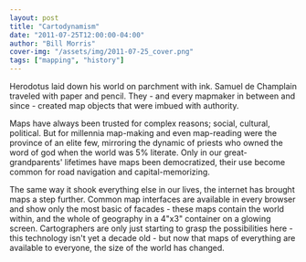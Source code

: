 ```yaml
---
layout: post
title: "Cartodynamism"
date: "2011-07-25T12:00:00-04:00"
author: "Bill Morris"
cover-img: "/assets/img/2011-07-25_cover.png"
tags: ["mapping", "history"]
---
```


Herodotus laid down his world on parchment with ink. Samuel de Champlain traveled with paper and pencil. They - and every mapmaker in between and since - created map objects that were imbued with authority.

Maps have always been trusted for complex reasons; social, cultural, political. But for millennia map-making and even map-reading were the province of an elite few, mirroring the dynamic of priests who owned the word of god when the world was 5% literate. Only in our great-grandparents' lifetimes have maps been democratized, their use become common for road navigation and capital-memorizing.

The same way it shook everything else in our lives, the internet has brought maps a step further. Common map interfaces are available in every browser and show only the most basic of facades - these maps contain the world within, and the whole of geography in a 4"x3" container on a glowing screen. Cartographers are only just starting to grasp the possibilities here - this technology isn't yet a decade old - but now that maps of everything are available to everyone, the size of the world has changed.